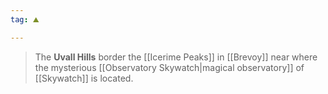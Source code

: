 ```yaml
---
tag: ⛰️️

---
```

> The **Uvall Hills** border the [[Icerime Peaks]] in [[Brevoy]] near where the mysterious [[Observatory Skywatch|magical observatory]] of [[Skywatch]] is located.







